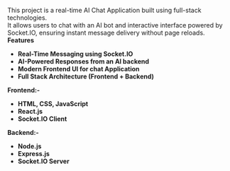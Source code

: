 This project is a real-time AI Chat Application built using full-stack technologies.<br />
It allows users to chat with an AI bot and interactive interface powered by Socket.IO, ensuring instant message delivery without page reloads.
<br />
<b>Features<b><br />
<ul>
<li>Real-Time Messaging using Socket.IO</li>

<li>AI-Powered Responses from an AI backend</li>

<li>Modern Frontend UI for chat Application</li>

<li>Full Stack Architecture (Frontend + Backend)</li>

</ul>


<b>Frontend:-</b>

<ul>
  <li>HTML, CSS, JavaScript</li>
  <li>React.js</li>
  <li>Socket.IO Client</li>
  
</ul>

<b>Backend:-</b>
<ul>
<li>Node.js</li>
<li>Express.js</li>
<li>Socket.IO Server</li>  
</ul>



